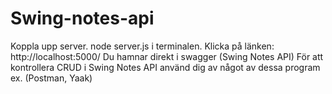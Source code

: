 # Swing-notes-api
Koppla upp server. node server.js i terminalen.
Klicka på länken: http://localhost:5000/
Du hamnar direkt i swagger (Swing Notes API)
För att kontrollera CRUD i Swing Notes API använd dig av något av dessa program ex. (Postman, Yaak)


